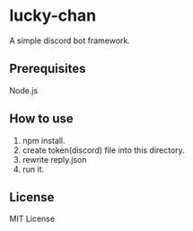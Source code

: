 # lucky-chan
A simple discord bot framework.

## Prerequisites
Node.js

## How to use
1. npm install.
2. create token(discord) file into this directory.
3. rewrite reply.json
4. run it.

## License
MIT License
